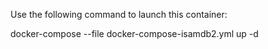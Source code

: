 Use the following command to launch this container:

docker-compose --file docker-compose-isamdb2.yml up -d
